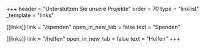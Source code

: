 +++
header = "Unterstützen Sie unsere Projekte"
order = 70
type = "linklist"
_template = "links"

[[links]]
link = "/spenden"
open_in_new_tab = false
text = "Spenden"

[[links]]
link = "/helfen"
open_in_new_tab = false
text = "Helfen"
+++

